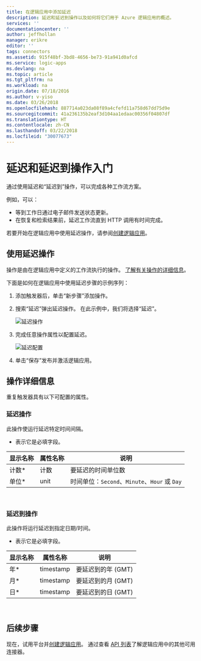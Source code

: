 ```yaml
---
title: 在逻辑应用中添加延迟
description: 延迟和延迟到操作以及如何将它们用于 Azure 逻辑应用的概述。
services: ''
documentationcenter: ''
author: jeffhollan
manager: erikre
editor: ''
tags: connectors
ms.assetid: 915f48bf-3bd8-4656-be73-91a941d0afcd
ms.service: logic-apps
ms.devlang: na
ms.topic: article
ms.tgt_pltfrm: na
ms.workload: na
origin.date: 07/18/2016
ms.author: v-yiso
ms.date: 03/26/2018
ms.openlocfilehash: 887714a023da08f89a4cfefd11a758d67dd75d9e
ms.sourcegitcommit: 41a236135b2eaf3d104aa1edaac00356f04807df
ms.translationtype: HT
ms.contentlocale: zh-CN
ms.lasthandoff: 03/22/2018
ms.locfileid: "30077673"
---
```

# <a name="get-started-with-the-delay-and-delay-until-actions"></a>延迟和延迟到操作入门
通过使用延迟和“延迟到”操作，可以完成各种工作流方案。

例如，可以：

* 等到工作日通过电子邮件发送状态更新。
* 在恢复和检索结果前，延迟工作流直到 HTTP 调用有时间完成。

若要开始在逻辑应用中使用延迟操作，请参阅[创建逻辑应用](../logic-apps/quickstart-create-first-logic-app-workflow.md)。

## <a name="use-the-delay-actions"></a>使用延迟操作
操作是由在逻辑应用中定义的工作流执行的操作。 [了解有关操作的详细信息](connectors-overview.md)。

下面是如何在逻辑应用中使用延迟步骤的示例序列：

1. 添加触发器后，单击“新步骤”添加操作。
2. 搜索“延迟”弹出延迟操作。 在此示例中，我们将选择“延迟”。
   
    ![延迟操作](./media/connectors-native-delay/using-action-1.png)
3. 完成任意操作属性以配置延迟。
   
    ![延迟配置](./media/connectors-native-delay/using-action-2.png)
4. 单击“保存”发布并激活逻辑应用。

## <a name="action-details"></a>操作详细信息
重复触发器具有以下可配置的属性。

### <a name="delay-action"></a>延迟操作
此操作使运行延迟特定时间间隔。
* 表示它是必填字段。

| 显示名称 | 属性名称 | 说明 |
| --- | --- | --- |
| 计数* |计数 |要延迟的时间单位数 |
| 单位* |unit |时间单位：`Second`、`Minute`、`Hour` 或 `Day` |

<br>

### <a name="delay-until-action"></a>延迟到操作
此操作将运行延迟到指定日期/时间。
* 表示它是必填字段。

| 显示名称 | 属性名称 | 说明 |
| --- | --- | --- |
| 年* |timestamp |要延迟到的年 (GMT) |
| 月* |timestamp |要延迟到的月 (GMT) |
| 日* |timestamp |要延迟到的日 (GMT) |

<br>

## <a name="next-steps"></a>后续步骤
现在，试用平台并[创建逻辑应用](../logic-apps/quickstart-create-first-logic-app-workflow.md)。 通过查看 [API 列表](apis-list.md)了解逻辑应用中的其他可用连接器。

